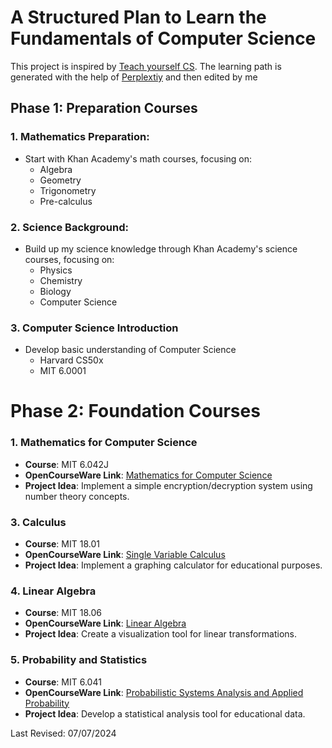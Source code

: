 # A Structured Plan to Learn the Fundamentals of Computer Science

This project is inspired by [Teach yourself CS](https://teachyourselfcs.com/). The learning path is generated with the help of [Perplextiy](https://www.perplexity.ai/) and then edited by me

## Phase 1: Preparation Courses

### 1. Mathematics Preparation:

- Start with Khan Academy's math courses, focusing on:
  - Algebra
  - Geometry
  - Trigonometry
  - Pre-calculus

### 2. Science Background:

- Build up my science knowledge through Khan Academy's science courses, focusing on:
  - Physics
  - Chemistry
  - Biology
  - Computer Science

### 3. Computer Science Introduction

- Develop basic understanding of Computer Science
  - Harvard CS50x
  - MIT 6.0001

# Phase 2: Foundation Courses

### 1. Mathematics for Computer Science

- **Course**: MIT 6.042J
- **OpenCourseWare Link**: [Mathematics for Computer Science](https://ocw.mit.edu/courses/6-042j-mathematics-for-computer-science-fall-2010/)
- **Project Idea**: Implement a simple encryption/decryption system using number theory concepts.

### 3. Calculus

- **Course**: MIT 18.01
- **OpenCourseWare Link**: [Single Variable Calculus](https://ocw.mit.edu/courses/18-01sc-single-variable-calculus-fall-2010/)
- **Project Idea**: Implement a graphing calculator for educational purposes.

### 4. Linear Algebra

- **Course**: MIT 18.06
- **OpenCourseWare Link**: [Linear Algebra](https://ocw.mit.edu/courses/18-06sc-linear-algebra-fall-2011/)
- **Project Idea**: Create a visualization tool for linear transformations.

### 5. Probability and Statistics

- **Course**: MIT 6.041
- **OpenCourseWare Link**: [Probabilistic Systems Analysis and Applied Probability](https://ocw.mit.edu/courses/6-041sc-probabilistic-systems-analysis-and-applied-probability-fall-2013/)
- **Project Idea**: Develop a statistical analysis tool for educational data.

Last Revised: 07/07/2024
